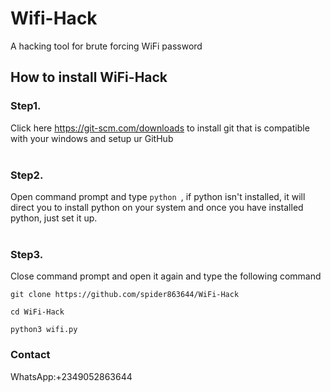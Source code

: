 # Wifi-Hack
A hacking tool for brute forcing WiFi password

## How to install WiFi-Hack 
### Step1.
Click here https://git-scm.com/downloads to install git that is compatible with your windows and setup ur GitHub<br><br>
### Step2.
Open command prompt and type
```python ```, if python isn't installed, it will direct you to install python on your system and once you have installed python, just set it up.<br><br>
### Step3. 
Close command prompt and open it again and type the following command
```
git clone https://github.com/spider863644/WiFi-Hack
```
```
cd WiFi-Hack
```
```
python3 wifi.py
```
<!--### How to get the activation code
Firstly, fork this repo and leave a star and then message me on WhatsApp for next step<br><br>
### Support this project
Do you love this project?, just buy me a coffee by funding my btc wallet
```
bc1qum2mzwg70w7rwe0ua2nsypz4j2ywcvkx97mhwg
```-->
### Contact
WhatsApp:+2349052863644
